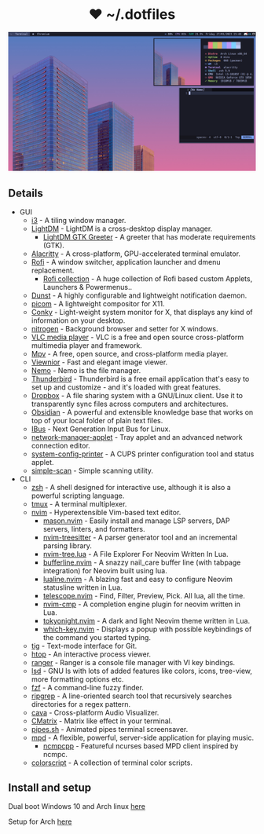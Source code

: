 <h1 align="center"> ❤ ~/.dotfiles</h1>

![Screenshot](./screenshots/i3wm.png)

## Details

- GUI
  - [i3](https://github.com/i3/i3) - A tiling window manager.
  - [LightDM](https://github.com/canonical/lightdm) - LightDM is a cross-desktop display manager.
    - [LightDM GTK Greeter](https://github.com/Xubuntu/lightdm-gtk-greeter) - A greeter that has moderate requirements (GTK).
  - [Alacritty](https://github.com/alacritty/alacritty) - A cross-platform, GPU-accelerated terminal emulator.
  - [Rofi](https://github.com/davatorium/rofi) - A window switcher, application launcher and dmenu replacement.
    - [Rofi collection](https://github.com/adi1090x/rofi) - A huge collection of Rofi based custom Applets, Launchers & Powermenus..
  - [Dunst](https://github.com/dunst-project/dunst) - A highly configurable and lightweight notification daemon.
  - [picom](https://github.com/yshui/picom) - A lightweight compositor for X11.
  - [Conky](https://github.com/brndnmtthws/conky) - Light-weight system monitor for X, that displays any kind of information on your desktop.
  - [nitrogen](https://github.com/l3ib/nitrogen) - Background browser and setter for X windows.
  - [VLC media player](https://www.videolan.org/vlc/) - VLC is a free and open source cross-platform multimedia player and framework.
  - [Mpv](https://mpv.io/) - A free, open source, and cross-platform media player.
  - [Viewnior](https://siyanpanayotov.com/project/viewnior) - Fast and elegant image viewer.
  - [Nemo](https://github.com/linuxmint/nemo) - Nemo is the file manager.
  - [Thunderbird](https://www.thunderbird.net/) - Thunderbird is a free email application that's easy to set up and customize - and it's loaded with great features.
  - [Dropbox](https://www.dropbox.com) - A file sharing system with a GNU/Linux client. Use it to transparently sync files across computers and architectures.
  - [Obsidian](https://obsidian.md/) - A powerful and extensible knowledge base that works on top of your local folder of plain text files.
  - [IBus](https://github.com/ibus/ibus/wiki) - Next Generation Input Bus for Linux.
  - [network-manager-applet](https://gitlab.gnome.org/GNOME/network-manager-applet) - Tray applet and an advanced network connection editor.
  - [system-config-printer](https://github.com/OpenPrinting/system-config-printer) - A CUPS printer configuration tool and status applet.
  - [simple-scan](https://gitlab.gnome.org/GNOME/simple-scan) - Simple scanning utility.
- CLI
  - [zsh](https://github.com/zsh-users/zsh) - A shell designed for interactive use, although it is also a powerful scripting language.
  - [tmux](https://github.com/tmux/tmux) - A terminal multiplexer.
  - [nvim](https://github.com/neovim/neovim) - Hyperextensible Vim-based text editor.
    - [mason.nvim](https://github.com/williamboman/mason.nvim) - Easily install and manage LSP servers, DAP servers, linters, and formatters.
    - [nvim-treesitter](https://github.com/nvim-treesitter/nvim-treesitter) - A parser generator tool and an incremental parsing library.
    - [nvim-tree.lua](https://github.com/nvim-tree/nvim-tree.lua) - A File Explorer For Neovim Written In Lua.
    - [bufferline.nvim](https://github.com/nvim-tree/nvim-tree.lua) - A snazzy nail_care buffer line (with tabpage integration) for Neovim built using lua.
    - [lualine.nvim](https://github.com/nvim-lualine/lualine.nvim) - A blazing fast and easy to configure Neovim statusline written in Lua.
    - [telescope.nvim](https://github.com/nvim-telescope/telescope.nvim) - Find, Filter, Preview, Pick. All lua, all the time.
    - [nvim-cmp](https://github.com/hrsh7th/nvim-cmp) - A completion engine plugin for neovim written in Lua.
    - [tokyonight.nvim](https://github.com/folke/tokyonight.nvim) - A dark and light Neovim theme written in Lua.
    - [which-key.nvim](https://github.com/folke/which-key.nvim) - Displays a popup with possible keybindings of the command you started typing.
  - [tig](https://github.com/jonas/tig) - Text-mode interface for Git.
  - [htop](https://github.com/htop-dev/htop) - An interactive process viewer.
  - [ranger](https://github.com/ranger/ranger) - Ranger is a console file manager with VI key bindings.
  - [lsd](https://github.com/Peltoche/lsd) - GNU ls with lots of added features like colors, icons, tree-view, more formatting options etc.
  - [fzf](https://github.com/junegunn/fzf) - A command-line fuzzy finder.
  - [ripgrep](https://github.com/BurntSushi/ripgrep) - A line-oriented search tool that recursively searches directories for a regex pattern.
  - [cava](https://github.com/karlstav/cava) - Cross-platform Audio Visualizer.
  - [CMatrix](https://github.com/abishekvashok/cmatrix) - Matrix like effect in your terminal.
  - [pipes.sh](https://github.com/pipeseroni/pipes.sh) - Animated pipes terminal screensaver.
  - [mpd](https://github.com/MusicPlayerDaemon/MPD) - A flexible, powerful, server-side application for playing music.
    - [ncmpcpp](https://github.com/ncmpcpp/ncmpcpp) - Featureful ncurses based MPD client inspired by ncmpc.
  - [colorscript](https://gitlab.com/dwt1/shell-color-scripts) - A collection of terminal color scripts.

## Install and setup

Dual boot Windows 10 and Arch linux [here](./docs/DUAL.md)

Setup for Arch [here](./docs/SETUP.md)
